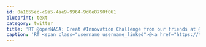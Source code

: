 ```yaml
---
id: 0a1655ec-c9a5-4ae9-9964-9d0e8790f061
blueprint: text
category: twitter
title: 'RT @openNASA: Great #Innovation Challenge from our friends at @PeaceCorps + @randomhacks: How can we make the world better with tech? ht ...'
caption: 'RT <span class="username username_linked">@<a href="https://twitter.com/openNASA" title="openNASA">openNASA</a></span>: Great <span class="hashtag hashtag_local">#<a href="http://tweettemp.darylchymko.ca/?tag=innovation">Innovation</a> Challenge from our friends at <span class="username username_linked">@<a href="https://twitter.com/PeaceCorps" title="Peace Corps">PeaceCorps</a></span> + <span class="username username_linked">@<a href="https://twitter.com/randomhacks" title="Random Hacks">randomhacks</a></span>: How can we make the world better with tech? ht ...'
---
```

